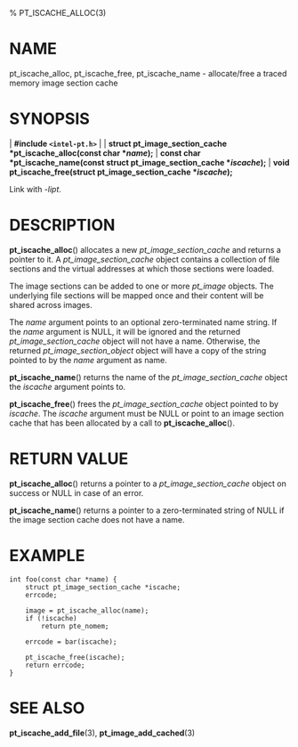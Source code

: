 % PT_ISCACHE_ALLOC(3)

<!---
 ! Copyright (c) 2015-2021, Intel Corporation
 !
 ! Redistribution and use in source and binary forms, with or without
 ! modification, are permitted provided that the following conditions are met:
 !
 !  * Redistributions of source code must retain the above copyright notice,
 !    this list of conditions and the following disclaimer.
 !  * Redistributions in binary form must reproduce the above copyright notice,
 !    this list of conditions and the following disclaimer in the documentation
 !    and/or other materials provided with the distribution.
 !  * Neither the name of Intel Corporation nor the names of its contributors
 !    may be used to endorse or promote products derived from this software
 !    without specific prior written permission.
 !
 ! THIS SOFTWARE IS PROVIDED BY THE COPYRIGHT HOLDERS AND CONTRIBUTORS "AS IS"
 ! AND ANY EXPRESS OR IMPLIED WARRANTIES, INCLUDING, BUT NOT LIMITED TO, THE
 ! IMPLIED WARRANTIES OF MERCHANTABILITY AND FITNESS FOR A PARTICULAR PURPOSE
 ! ARE DISCLAIMED. IN NO EVENT SHALL THE COPYRIGHT OWNER OR CONTRIBUTORS BE
 ! LIABLE FOR ANY DIRECT, INDIRECT, INCIDENTAL, SPECIAL, EXEMPLARY, OR
 ! CONSEQUENTIAL DAMAGES (INCLUDING, BUT NOT LIMITED TO, PROCUREMENT OF
 ! SUBSTITUTE GOODS OR SERVICES; LOSS OF USE, DATA, OR PROFITS; OR BUSINESS
 ! INTERRUPTION) HOWEVER CAUSED AND ON ANY THEORY OF LIABILITY, WHETHER IN
 ! CONTRACT, STRICT LIABILITY, OR TORT (INCLUDING NEGLIGENCE OR OTHERWISE)
 ! ARISING IN ANY WAY OUT OF THE USE OF THIS SOFTWARE, EVEN IF ADVISED OF THE
 ! POSSIBILITY OF SUCH DAMAGE.
 !-->

# NAME

pt_iscache_alloc, pt_iscache_free, pt_iscache_name - allocate/free a traced memory
image section cache


# SYNOPSIS

| **\#include `<intel-pt.h>`**
|
| **struct pt_image_section_cache \*pt_iscache_alloc(const char \**name*);**
| **const char \*pt_iscache_name(const struct pt_image_section_cache \**iscache*);**
| **void pt_iscache_free(struct pt_image_section_cache \**iscache*);**

Link with *-lipt*.


# DESCRIPTION

**pt_iscache_alloc**() allocates a new *pt_image_section_cache* and returns a
pointer to it.  A *pt_image_section_cache* object contains a collection of file
sections and the virtual addresses at which those sections were loaded.

The image sections can be added to one or more *pt_image* objects.  The
underlying file sections will be mapped once and their content will be shared
across images.

The *name* argument points to an optional zero-terminated name string.  If the
*name* argument is NULL, it will be ignored and the returned
*pt_image_section_cache* object will not have a name.  Otherwise, the returned
*pt_image_section_object* object will have a copy of the string pointed to by
the *name* argument as name.

**pt_iscache_name**() returns the name of the *pt_image_section_cache* object
the *iscache* argument points to.

**pt_iscache_free**() frees the *pt_image_section_cache* object pointed to by
*iscache*.  The *iscache* argument must be NULL or point to an image section
cache that has been allocated by a call to **pt_iscache_alloc**().


# RETURN VALUE

**pt_iscache_alloc**() returns a pointer to a *pt_image_section_cache* object
on success or NULL in case of an error.

**pt_iscache_name**() returns a pointer to a zero-terminated string of NULL if the
image section cache does not have a name.


# EXAMPLE

~~~{.c}
int foo(const char *name) {
    struct pt_image_section_cache *iscache;
    errcode;

    image = pt_iscache_alloc(name);
    if (!iscache)
        return pte_nomem;

    errcode = bar(iscache);

    pt_iscache_free(iscache);
    return errcode;
}
~~~


# SEE ALSO

**pt_iscache_add_file**(3), **pt_image_add_cached**(3)
